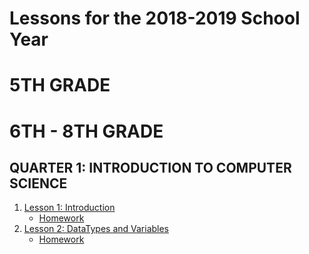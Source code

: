 # Lessons for the 2018-2019 School Year

# 5TH GRADE

# 6TH - 8TH GRADE

## QUARTER 1: INTRODUCTION TO COMPUTER SCIENCE

1. [Lesson 1: Introduction](https://github.com/ECS-CS/2018-2019/blob/master/6-8th/lessons/Lesson1_Introduction.md)
   - [Homework](https://github.com/ECS-CS/2018-2019/blob/master/6-8th/lessons/Lesson1_Introduction.md#homework)
2. [Lesson 2: DataTypes and Variables](https://github.com/ECS-CS/2018-2019/blob/master/6-8th/lessons/Lesson2_DataTypesVariables.md)
   - [Homework](https://github.com/ECS-CS/2018-2019/blob/master/6-8th/lessons/Lesson2_DataTypesVariables.md#homework)
